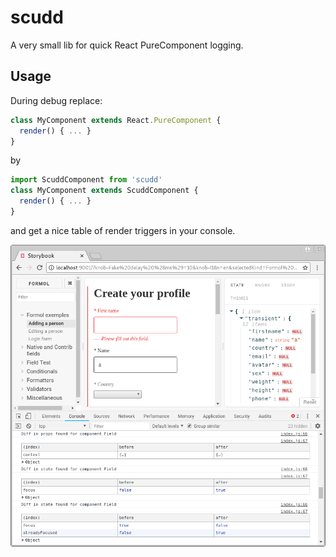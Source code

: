 # scudd

A very small lib for quick React PureComponent logging.

## Usage

During debug replace:

```js
class MyComponent extends React.PureComponent {
  render() { ... }
}
```

by

```js
import ScuddComponent from 'scudd'
class MyComponent extends ScuddComponent {
  render() { ... }
}
```

and get a nice table of render triggers in your console.

[![](https://github.com/paradoxxxzero/scudd/raw/master/sshot.png)](https://github.com/paradoxxxzero/scudd/raw/master/sshot.png)
